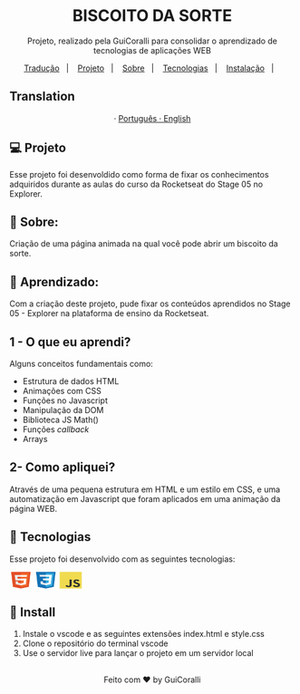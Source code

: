 <h1 align="center">  BISCOITO DA SORTE </h1> 

<p align="center">
 Projeto, realizado pela GuiCoralli para consolidar o aprendizado de tecnologias de aplicações WEB
 </p>

 <p align="center">
  <a href="#-Tradução">Tradução</a>&nbsp;&nbsp;&nbsp;|&nbsp;&nbsp;&nbsp;
  <a href="#-Projeto">Projeto</a>&nbsp;&nbsp;&nbsp;|&nbsp;&nbsp;&nbsp;
  <a href="#-Sobre">Sobre</a>&nbsp;&nbsp;&nbsp;|&nbsp;&nbsp;&nbsp;
  <a href="#-Tecnologias">Tecnologias</a>&nbsp;&nbsp;&nbsp;|&nbsp;&nbsp;&nbsp;
  <a href="#-Instalação">Instalação</a>&nbsp;&nbsp;&nbsp;|&nbsp;&nbsp;&nbsp;
</p>


 ## Translation
 <p align="center">
   ·
  <a href="https://github.com/GuiCoralli/CookieFortune/blob/main/readme-pt-br.md"> Português
   ·
   <a href="https://github.com/GuiCoralli/CookieFortune/blob/main/README.md"> English
  
  </a>

##

##

## 💻 Projeto

Esse projeto foi desenvoldido como forma de fixar os conhecimentos
adquiridos durante as aulas do curso da Rocketseat do Stage 05 no Explorer.

## 📜 Sobre:

Criação de uma página animada na qual você pode abrir um biscoito da sorte.

## 🧠 Aprendizado:

Com a criação deste projeto, pude fixar os conteúdos aprendidos no Stage 05 - Explorer
na plataforma de ensino da Rocketseat.

## 1 - O que eu aprendi?

Alguns conceitos fundamentais como:

- Estrutura de dados HTML
- Animações com CSS
- Funções no Javascript
- Manipulação da DOM
- Biblioteca JS Math()
- Funções *callback*
- Arrays

## 2- Como apliquei?

Através de uma pequena estrutura em HTML e um estilo em CSS, e uma automatização em Javascript que foram aplicados em uma animação da página WEB. 


## 🚀 Tecnologias
Esse projeto foi desenvolvido com as seguintes tecnologias:

 <div>
 <img align="center" alt="Gui-HTML" height="30" width="40" src="https://raw.githubusercontent.com/devicons/devicon/master/icons/html5/html5-original.svg">
  <img align="center" alt="Gui-CSS" height="30" width="40" src="https://raw.githubusercontent.com/devicons/devicon/master/icons/css3/css3-original.svg">
  <img align="center" alt="Gui-JAVASCRIPT" height="30" width="40" src="https://raw.githubusercontent.com/devicons/devicon/master/icons/javascript/javascript-original.svg">
  </div>
 
 

 ## 💾 Install

1) Instale o vscode e as seguintes extensões index.html e style.css
2) Clone o repositório do terminal vscode
3) Use o servidor live para lançar o projeto em um servidor local
 
 ##
 
<footer>
 <p align="center"> Feito com ♥ by GuiCoralli 
 </p>
</footer>
